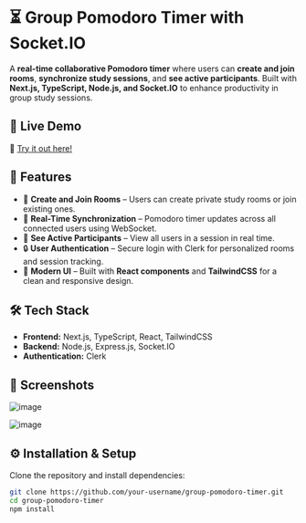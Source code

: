 # ⏳ Group Pomodoro Timer with Socket.IO  

A **real-time collaborative Pomodoro timer** where users can **create and join rooms**, **synchronize study sessions**, and **see active participants**. Built with **Next.js, TypeScript, Node.js, and Socket.IO** to enhance productivity in group study sessions.  

## 🚀 Live Demo  
🔗 [Try it out here!](https://group-pomodoro-timer.vercel.app/home)  

## 📌 Features  
- 🎯 **Create and Join Rooms** – Users can create private study rooms or join existing ones.  
- 🔄 **Real-Time Synchronization** – Pomodoro timer updates across all connected users using WebSocket.  
- 👥 **See Active Participants** – View all users in a session in real time.  
- 🔒 **User Authentication** – Secure login with Clerk for personalized rooms and session tracking.  
- 🎨 **Modern UI** – Built with **React components** and **TailwindCSS** for a clean and responsive design.  

## 🛠️ Tech Stack  
- **Frontend:** Next.js, TypeScript, React, TailwindCSS  
- **Backend:** Node.js, Express.js, Socket.IO  
- **Authentication:** Clerk  

## 📸 Screenshots
![image](https://github.com/user-attachments/assets/056d203e-b675-4f29-b8cf-dccf7f231ce9)


![image](https://github.com/user-attachments/assets/f1d3e427-33a9-4565-a243-e8e145573e8d)



## ⚙️ Installation & Setup  
Clone the repository and install dependencies:  
```bash
git clone https://github.com/your-username/group-pomodoro-timer.git
cd group-pomodoro-timer
npm install

